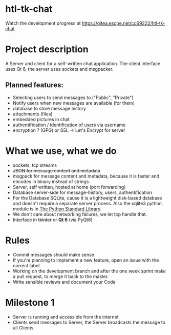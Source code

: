 # htl-tk-chat
Watch the development progress at https://gitea.escpe.net/cc69222/htl-tk-chat

# Project description
A Server and client for a self-written chat application.
The client interface uses Qt 6, the server uses sockets and msgpacker.
## Planned features:
- Selecting users to send messages to ("Public", "Private")
- Notify users when new messages are available (for them)
- database to store message history
- attachments (files)
- embedded pictures in chat
- authentification / identification of users via username
- encryption ? (GPG) or SSL -> Let's Encrypt for server


# What we use, what we do
- sockets, tcp streams
- ~~JSON for message content and metadata~~
- msgpack for message content and metadata, because it is faster and encodes in binary instead of strings.
- Server, self written, hosted at home (port forwarding)
- Database server-side for message-history, users, authentification
- For the Database SQLite, cause it is a lightweight disk-based database and doesn't require a separate server process. Also the sqlite3 python module is in [The Python Standard Library](https://docs.python.org/3/library/).
- We don't care about networking failures, we let tcp handle that.
- Interface in ~~tkinter~~ or **Qt 6** (via PyQt6)

# Rules
- Commit messages should make sense
- If you're planning to implement a new feature, open an issue with the correct label
- Working on the development branch and after the one week sprint make a pull request, to merge it back to the master.
- Write sensible reviews and document your Code

# Milestone 1
- Server is running and accessible from the internet
- Clients send messages to Server, the Server broadcasts the message to all Clients.

